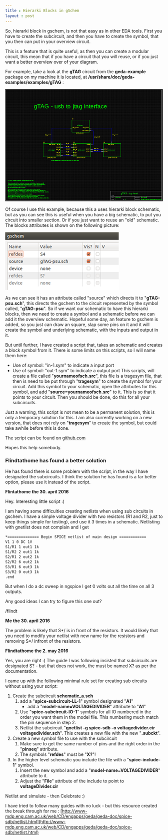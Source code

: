 ```yaml
---
title : Hierarki Blocks in gSchem
layout : post
---
```

So, hierarki block in gschem, is not that easy as in other EDA tools.
First you have to create the subcircuit, and then you have to create the symbol, that you then can put in your overview circuit.

This is a feature that is quite useful, as then you can create a modular circuit, this mean that if you have a circuit that you will reuse, or if you just want a better overview over of your diagram.

For example, take a look at the <b>gTAG</b> circuit from the <b>geda-example</b> package on my machine it is located, at <b>/usr/share/doc/geda-examples/examples/gTAG</b> :

![gTag](/images/2012-03-12-hierarki-blocks-in-gschem/gtag1.png)

Of course I use this example, because this a uses hierarki block schematic, but as you can see this is useful when you have a big schematic, to put you circuit into smaller section. Or if you just want to reuse an "old" schematic.
The blocks attributes is shown on the following picture:

![gTag](/images/2012-03-12-hierarki-blocks-in-gschem/gtag3.png)

As we can see it has an attribute called "source" which directs it to "<b>gTAG-psu.sch</b>", this directs the gschem to the circuit represented by the symbol called, "<b>gTAG-psu</b>".
So if we want our schematic to have this hierarki blocks, then we need to create a symbol and a schematic before we can add it the overview schematic.
Hopeful some day, an feature to gschem is added, so you just can draw an square, slap some pins on it and it will create the symbol and underlying schematic, with the inputs and output in it.

But until further, I have created a script that, takes an schematic and creates a block symbol from it. There is some limits on this scripts, so I will name them here:
* Use of symbol: "in-1.sym" to indicate a input port
* Use of symbol: "out-1.sym" to indicate a output port
This scripts, will create a file called "<b>yournameofsch.src</b>", this file is a tragesym file, that then is need to be put through "<b>tragesym</b>" to create the symbol for your circuit.
Add this symbol to your schematic, open the attributes for this symbol, and add "<b>source=yournameofsch.src</b>" to it. This is so that it points to your circuit. 
Then you should be done, do this for all your subcircuits.

Just a warning, this script is not mean to be a permanent solution, this is only a temporary solution for this. I am also currently working on a new version, that does not rely on "<b>tragesym</b>" to create the symbol, but could take awhile before this is done.   

The script can be found on [github.com](https://github.com/mtkaalund/gSchem-Hierarki-Block-Symbol-Creater)

Hopes this help somebody.

### Flindtathome has found a better solution
He has found there is some problem with the script, in the way I have designated the subcircuits. I think the solution he has found is a far better option, please use it instead of the script.

<b>Flintathome the 30. april 2016</b>

Hey. Interesting little script :)

I am having some difficulties creating netlists when using sub circuits in gschem. I have a simple voltage divider with two resistors (R1 and R2, just to keep things simple for testing), and use it 3 times in a schematic.
Netlisting with gnetlist does not complain and I get

```
*============== Begin SPICE netlist of main design ============
V1 1 0 DC 1V
S1/R1 1 out1 1k 
S1/R2 2 out1 1k 
S2/R1 2 out2 1k 
S2/R2 6 out2 1k 
S3/R1 6 out3 1k 
S3/R2 0 out3 1k 
.end
```

But when I do a dc sweep in ngspice I get 0 volts out all the time on all 3 outputs.

Any good ideas I can try to figure this one out?

/flindt

<b>Me the 30. april 2016</b>

The problem is likely that S\*/ is in front of the resistors. It would likely that you need to modify your netlist with new name for the resistors and removing S\*/ infront of the resistors.

<b>Flindtathome the 2. may 2016</b>

Yes, you are right :)
The guide I was following insisted that subcircuits are designated S? - but that does not work, the must be named X? as per the documentation.

I came up with the following minimal rule set for creating sub circuits without using your script:

1. Create the subcircuit <b>schematic_a.sch</b>
	1. add a "<b>spice-subcircuit-LL-1</b>" symbol designated "<b>A1</b>"
		* add a "<b>model-name=VOLTAGEDIVIDER</b>" attribute to "<b>A1</b>"
	2. Use "<b>spice-subcircuit-IO-1</b>" symbols for all IO numbered in the order you want them in the model file. This numbering much match the pin sequence in step 2.
	3. Netlist the subcircuit "<b>gnetlist -g spice-sdb -o voltagedivider.cir voltagedivider.sch</b>". This creates a new file with the new "<b>.subckt</b>".
2. Create a new symbol file to use with the subcircuit
	1. Make sure to get the same number of pins and the right order in the "<b>pinseq</b>" attribute.
	2. The symbols "<b>refdes</b>" must be "<b>X?</b>"!
3. In the higher level schematic you include the file with a "<b>spice-include-1</b>" symbol.
	1. Insert the new symbol and add a "<b>model-name=VOLTAGEDIVIDER</b>" attribute to it.
	2. Adjust the "<b>File</b>" attribute of the include to point to <b>voltageDivider.cir</b>

Netlist and simulate - then Celebrate :)

I have tried to follow many guides with no luck - but this resource created the break through for me : [http://www-mdp.eng.cam.ac.uk/web/CD/engapps/geda/geda-doc/spice-sdb/netlist.html](http://www-mdp.eng.cam.ac.uk/web/CD/engapps/geda/geda-doc/spice-sdb/netlist.html)
